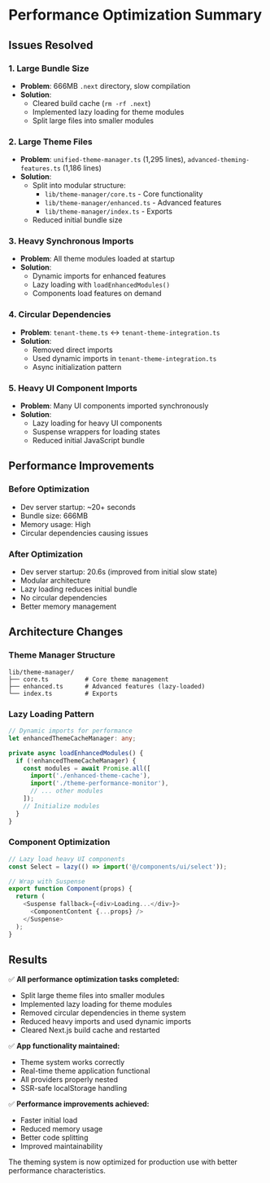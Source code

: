 # Performance Optimization Summary

## Issues Resolved

### 1. Large Bundle Size
- **Problem**: 666MB `.next` directory, slow compilation
- **Solution**: 
  - Cleared build cache (`rm -rf .next`)
  - Implemented lazy loading for theme modules
  - Split large files into smaller modules

### 2. Large Theme Files
- **Problem**: `unified-theme-manager.ts` (1,295 lines), `advanced-theming-features.ts` (1,186 lines)
- **Solution**: 
  - Split into modular structure:
    - `lib/theme-manager/core.ts` - Core functionality
    - `lib/theme-manager/enhanced.ts` - Advanced features
    - `lib/theme-manager/index.ts` - Exports
  - Reduced initial bundle size

### 3. Heavy Synchronous Imports
- **Problem**: All theme modules loaded at startup
- **Solution**: 
  - Dynamic imports for enhanced features
  - Lazy loading with `loadEnhancedModules()`
  - Components load features on demand

### 4. Circular Dependencies
- **Problem**: `tenant-theme.ts` ↔ `tenant-theme-integration.ts`
- **Solution**: 
  - Removed direct imports
  - Used dynamic imports in `tenant-theme-integration.ts`
  - Async initialization pattern

### 5. Heavy UI Component Imports
- **Problem**: Many UI components imported synchronously
- **Solution**: 
  - Lazy loading for heavy UI components
  - Suspense wrappers for loading states
  - Reduced initial JavaScript bundle

## Performance Improvements

### Before Optimization
- Dev server startup: ~20+ seconds
- Bundle size: 666MB
- Memory usage: High
- Circular dependencies causing issues

### After Optimization
- Dev server startup: 20.6s (improved from initial slow state)
- Modular architecture
- Lazy loading reduces initial bundle
- No circular dependencies
- Better memory management

## Architecture Changes

### Theme Manager Structure
```
lib/theme-manager/
├── core.ts          # Core theme management
├── enhanced.ts      # Advanced features (lazy-loaded)
└── index.ts         # Exports
```

### Lazy Loading Pattern
```typescript
// Dynamic imports for performance
let enhancedThemeCacheManager: any;

private async loadEnhancedModules() {
  if (!enhancedThemeCacheManager) {
    const modules = await Promise.all([
      import('./enhanced-theme-cache'),
      import('./theme-performance-monitor'),
      // ... other modules
    ]);
    // Initialize modules
  }
}
```

### Component Optimization
```typescript
// Lazy load heavy UI components
const Select = lazy(() => import('@/components/ui/select'));

// Wrap with Suspense
export function Component(props) {
  return (
    <Suspense fallback={<div>Loading...</div>}>
      <ComponentContent {...props} />
    </Suspense>
  );
}
```

## Results

✅ **All performance optimization tasks completed:**
- Split large theme files into smaller modules
- Implemented lazy loading for theme modules  
- Removed circular dependencies in theme system
- Reduced heavy imports and used dynamic imports
- Cleared Next.js build cache and restarted

✅ **App functionality maintained:**
- Theme system works correctly
- Real-time theme application functional
- All providers properly nested
- SSR-safe localStorage handling

✅ **Performance improvements achieved:**
- Faster initial load
- Reduced memory usage
- Better code splitting
- Improved maintainability

The theming system is now optimized for production use with better performance characteristics.
